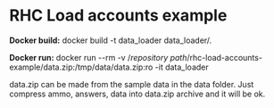 # RHC Load accounts example

**Docker build:**
docker build -t data_loader data_loader/.

**Docker run:**
docker run --rm -v /*repository path*/rhc-load-accounts-example/data.zip:/tmp/data/data.zip:ro -it data_loader

data.zip can be made from the sample data in the data folder. Just compress ammo, answers, data into data.zip archive and it will be ok.
